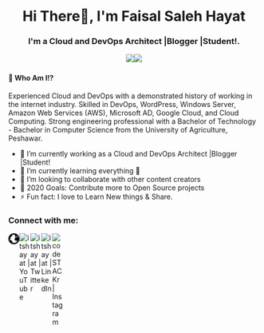 <h1 align="center">Hi There👋, I'm Faisal Saleh Hayat</h1>
<h3 align="center">I'm a Cloud and DevOps Architect |Blogger |Student!.</h3> <p align="Center">
  <img src="https://badges.pufler.dev/visits/Itshayat/Itshayat/"><img src="https://badges.pufler.dev/years/Itshayat/">
</p> 

#### 🤔 Who Am I!?
Experienced Cloud and DevOps with a demonstrated history of working in the internet industry. Skilled in DevOps, WordPress, Windows Server, Amazon Web Services (AWS), Microsoft AD, Google Cloud, and Cloud Computing. Strong engineering professional with a Bachelor of Technology - Bachelor in Computer Science from the University of Agriculture, Peshawar.

- 🔭 I’m currently working as a Cloud and DevOps Architect |Blogger |Student!
- 🌱 I’m currently learning everything 🤣
- 👯 I’m looking to collaborate with other content creators
- 🥅 2020 Goals: Contribute more to Open Source projects
- ⚡ Fun fact: I love to Learn New things & Share.

### Connect with me:

[<img align="left" alt="itshayat.com" width="22px" src="https://raw.githubusercontent.com/iconic/open-iconic/master/svg/globe.svg" />][website]
[<img align="left" alt="itshayat | YouTube" width="22px" src="https://cdn.jsdelivr.net/npm/simple-icons@v3/icons/youtube.svg" />][youtube]
[<img align="left" alt="itshayat | Twitter" width="22px" src="https://cdn.jsdelivr.net/npm/simple-icons@v3/icons/twitter.svg" />][twitter]
[<img align="left" alt="itshayat | LinkedIn" width="22px" src="https://cdn.jsdelivr.net/npm/simple-icons@v3/icons/linkedin.svg" />][linkedin]
[<img align="left" alt="codeSTACKr | Instagram" width="22px" src="https://cdn.jsdelivr.net/npm/simple-icons@v3/icons/instagram.svg" />][instagram]

## <br />

[website]: https://itshayat.com
[twitter]: https://twitter.com/itshayatoffical
[youtube]: https://youtube.com/itshayat
[instagram]: https://instagram.com/itshayatoffical
[linkedin]: https://linkedin.com/in/itshayat
